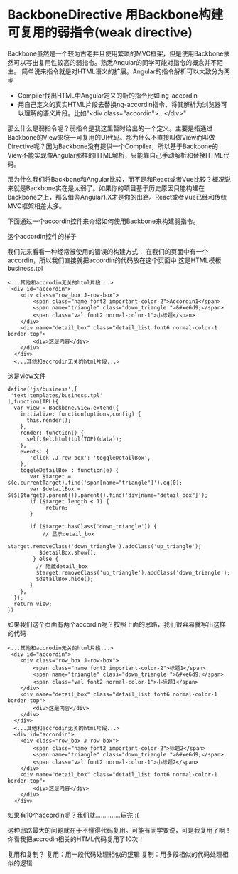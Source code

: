 # BackboneDirective 用Backbone构建可复用的弱指令(weak directive)

Backbone虽然是一个较为古老并且使用繁琐的MVC框架，但是使用Backbone依然可以写出复用性较高的弱指令。熟悉Angular的同学可能对指令的概念并不陌生。
简单说来指令就是对HTML语义的扩展。Angular的指令解析可以大致分为两步

* Compiler找出HTML中Angular定义的新的指令比如 ng-accordin
* 用自己定义的真实HTML片段去替换ng-accordin指令，将其解析为浏览器可以理解的语义片段。比如"\<div class="accordin"\>...\</div\>"

那么什么是弱指令呢？弱指令是我这里暂时给出的一个定义。主要是指通过Backbone的View来统一可复用的UI代码。那为什么不直接叫做View而叫做Directive呢？因为Backbone没有提供一个Compiler，所以基于Backbone的View不能实现像Angular那样的HTML解析，只能靠自己手动解析和替换HTML代码。

那为什么我们将Backbone和Angular比较，而不是和React或者Vue比较？概况说来就是Backbone实在是太弱了。如果你的项目基于历史原因只能构建在Backbone之上，那么借鉴Angular1.X才是你的出路。React或者Vue已经和传统MVC框架相差太多。

下面通过一个accordin控件来介绍如何使用Backbone来构建弱指令。

这个accordin控件的样子

我们先来看看一种经常被使用的错误的构建方式：
在我们的页面中有一个accordin，所以我们直接就把accordin的代码放在这个页面中
这是HTML模板business.tpl
```
<...其他和accrodin无关的html片段...>
 <div id="accordin">
    <div class="row_box J-row-box">
        <span class="name font2 important-color-2">Accordin1</span>
        <span name="triangle" class="down_triangle ">&#xe6d9;</span>
        <span class="val font2 normal-color-1">小标题</span>
    </div>
    <div name="detail_box" class="detail_list font6 normal-color-1 border-top">
        <div>这是内容</div>        
    </div>
  </div>
  <...其他和accrodin无关的html片段...>
```
这是view文件
```
define('js/business',[
 'text!templates/business.tpl'
],function(TPL){
  var view = Backbone.View.extend({
    initialize: function(options,config) {
      this.render();
    },
    render: function() {
      self.$el.html(tpl(TOP)(data));
    },
    events: {
       'click .J-row-box': 'toggleDetailBox',
    },
    toggleDetailBox : function(e) {
       var $target = $(e.currentTarget).find('span[name="triangle"]').eq(0);
       var $detailBox = $($($target).parent()).parent().find('div[name="detail_box"]');
       if ($target.length < 1) {
            return;
       }

       if ($target.hasClass('down_triangle')) {
           // 显示detail_box
          $target.removeClass('down_triangle').addClass('up_triangle');
          $detailBox.show();
        } else {
         // 隐藏detail_box
         $target.removeClass('up_triangle').addClass('down_triangle');
         $detailBox.hide();
       }
    },
  });
  return view;
})
```
如果我们这个页面有两个accordin呢？按照上面的思路，我们很容易就写出这样的代码
```
<...其他和accrodin无关的html片段...>
 <div id="accordin">
    <div class="row_box J-row-box">
        <span class="name font2 important-color-2">标题1</span>
        <span name="triangle" class="down_triangle ">&#xe6d9;</span>
        <span class="val font2 normal-color-1">小标题1</span>
    </div>
    <div name="detail_box" class="detail_list font6 normal-color-1 border-top">
        <div>这是内容</div>        
    </div>
  </div>
  <...其他和accrodin无关的html片段...>
  <div id="accordin">
    <div class="row_box J-row-box">
        <span class="name font2 important-color-2">标题2</span>
        <span name="triangle" class="down_triangle ">&#xe6d9;</span>
        <span class="val font2 normal-color-1">小标题2</span>
    </div>
    <div name="detail_box" class="detail_list font6 normal-color-1 border-top">
        <div>这是内容</div>        
    </div>
  </div>
```

如果有10个accordin呢？我们就..............玩完 :(

这种思路最大的问题就在于不懂得代码复用。可能有同学要说，可是我复用了啊！你看我把accrodin相关的HTML代码复用了10次！

复用和复制？
复用：用一段代码处理相似的逻辑
复制：用多段相似的代码处理相似的逻辑





